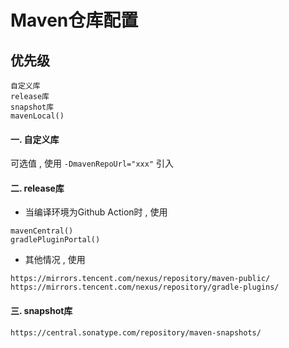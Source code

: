 # Maven仓库配置

## 优先级
```
自定义库
release库
snapshot库
mavenLocal()
```

#### 一. 自定义库
可选值 , 使用 `-DmavenRepoUrl="xxx"` 引入

#### 二. release库
- 当编译环境为Github Action时 , 使用
```
mavenCentral()
gradlePluginPortal()
```
- 其他情况 , 使用
```
https://mirrors.tencent.com/nexus/repository/maven-public/
https://mirrors.tencent.com/nexus/repository/gradle-plugins/
```
#### 三. snapshot库
```
https://central.sonatype.com/repository/maven-snapshots/
```
